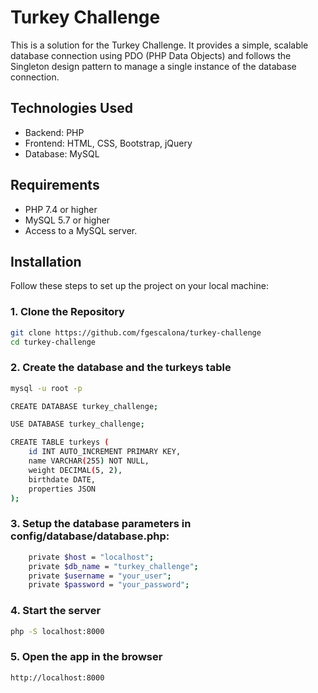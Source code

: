 # Turkey Challenge

This is a solution for the Turkey Challenge. It provides a simple, scalable database connection using PDO (PHP Data Objects) and follows the Singleton design pattern to manage a single instance of the database connection.

## Technologies Used

* Backend: PHP
* Frontend: HTML, CSS, Bootstrap, jQuery
* Database: MySQL

## Requirements

- PHP 7.4 or higher
- MySQL 5.7 or higher
- Access to a MySQL server.

## Installation

Follow these steps to set up the project on your local machine:

### 1. Clone the Repository

```bash
git clone https://github.com/fgescalona/turkey-challenge
cd turkey-challenge
```

### 2. Create the database and the turkeys table
```bash
mysql -u root -p

CREATE DATABASE turkey_challenge;

USE DATABASE turkey_challenge;

CREATE TABLE turkeys (
    id INT AUTO_INCREMENT PRIMARY KEY,
    name VARCHAR(255) NOT NULL,
    weight DECIMAL(5, 2),
    birthdate DATE,
    properties JSON
);
```


### 3. Setup the database parameters in config/database/database.php:

```sh
    private $host = "localhost";
    private $db_name = "turkey_challenge";
    private $username = "your_user";
    private $password = "your_password";

```

### 4. Start the server

```sh
php -S localhost:8000
```

### 5. Open the app in the browser

```sh
http://localhost:8000
```


